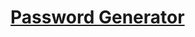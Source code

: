 # [Password Generator](https://password-generator-gshxmzql8-harshvardhan-pipariyas-projects.vercel.app/)
